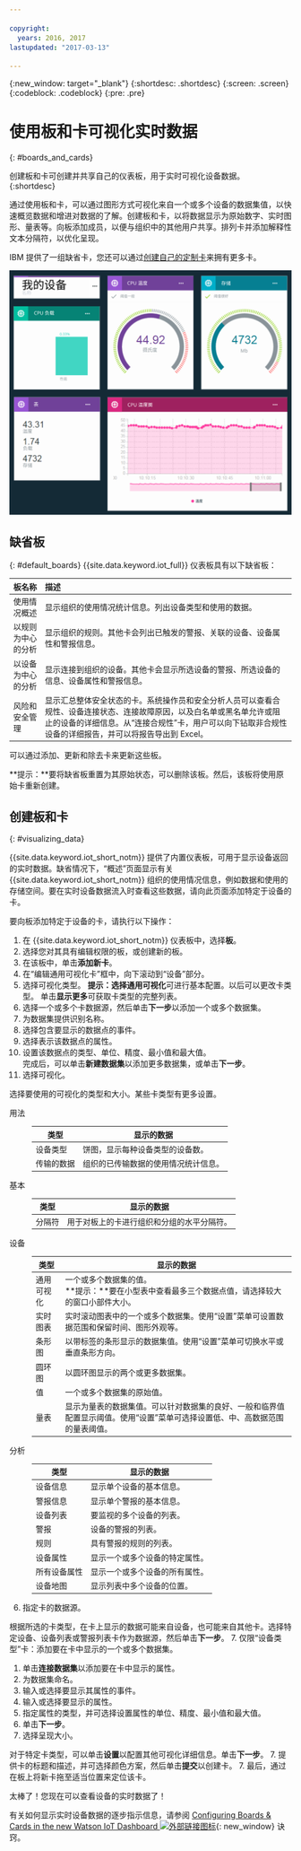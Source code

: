 ```yaml
---

copyright:
  years: 2016, 2017
lastupdated: "2017-03-13"

---
```


{:new_window: target="\_blank"}
{:shortdesc: .shortdesc}
{:screen: .screen}
{:codeblock: .codeblock}
{:pre: .pre}

# 使用板和卡可视化实时数据
{: #boards_and_cards}

创建板和卡可创建并共享自己的仪表板，用于实时可视化设备数据。
{:shortdesc}

通过使用板和卡，可以通过图形方式可视化来自一个或多个设备的数据集值，以快速概览数据和增进对数据的了解。创建板和卡，以将数据显示为原始数字、实时图形、量表等。向板添加成员，以便与组织中的其他用户共享。排列卡并添加解释性文本分隔符，以优化呈现。  

IBM 提供了一组缺省卡，您还可以通过[创建自己的定制卡](custom_cards/custom-cards.html)来拥有更多卡。

![使用卡显示实时数据。](images/boards_and_cards.svg "使用卡显示实时数据。")

## 缺省板
{: #default_boards}
{{site.data.keyword.iot_full}} 仪表板具有以下缺省板：

|板名称 | 描述 |  
|:---|:---|  
|使用情况概述  | 显示组织的使用情况统计信息。列出设备类型和使用的数据。
|以规则为中心的分析 | 显示组织的规则。其他卡会列出已触发的警报、关联的设备、设备属性和警报信息。 |  
|以设备为中心的分析 | 显示连接到组织的设备。其他卡会显示所选设备的警报、所选设备的信息、设备属性和警报信息。 |
|风险和安全管理 | 显示汇总整体安全状态的卡。系统操作员和安全分析人员可以查看合规性、设备连接状态、连接故障原因，以及白名单或黑名单允许或阻止的设备的详细信息。从“连接合规性”卡，用户可以向下钻取非合规性设备的详细报告，并可以将报告导出到 Excel。 |

可以通过添加、更新和除去卡来更新这些板。

**提示：**要将缺省板重置为其原始状态，可以删除该板。然后，该板将使用原始卡重新创建。

## 创建板和卡
{: #visualizing_data}

{{site.data.keyword.iot_short_notm}} 提供了内置仪表板，可用于显示设备返回的实时数据。缺省情况下，“概述”页面显示有关 {{site.data.keyword.iot_short_notm}} 组织的使用情况信息，例如数据和使用的存储空间。要在实时设备数据流入时查看这些数据，请向此页面添加特定于设备的卡。

要向板添加特定于设备的卡，请执行以下操作：
1. 在 {{site.data.keyword.iot_short_notm}} 仪表板中，选择**板**。
2. 选择您对其具有编辑权限的板，或创建新的板。
3. 在该板中，单击**添加新卡**。
2. 在“编辑通用可视化卡”框中，向下滚动到“设备”部分。
3. 选择可视化类型。
**提示：**选择**通用可视化**可进行基本配置。以后可以更改卡类型。
单击**显示更多**可获取卡类型的完整列表。
4.	选择一个或多个卡数据源，然后单击**下一步**以添加一个或多个数据集。
 1.	为数据集提供识别名称。
 2. 选择包含要显示的数据点的事件。
 3.	选择表示该数据点的属性。
 4.	设置该数据点的类型、单位、精度、最小值和最大值。  
完成后，可以单击**新建数据集**以添加更多数据集，或单击**下一步**。
5.	选择可视化。
  
选择要使用的可视化的类型和大小。某些卡类型有更多设置。
<dl>
<dt>用法</dt>
<dd>
<table>
<thead>
<tr>
<th>类型</th>
<th>显示的数据</th>
</tr>
</thead>
<tbody>
<tr>
<td>设备类型</td>
<td>饼图，显示每种设备类型的设备数。</td>
</tr><tr>
<td>传输的数据</td>
<td>组织的已传输数据的使用情况统计信息。</td>
</tr>
</tbody>
</table>
</dd>
<dt>基本</dt>
<dd>
<table>
<thead>
<tr>
<th>类型</th>
<th>显示的数据</th>
</tr>
</thead>
<tbody>
<tr>
<td>分隔符</td>
<td>用于对板上的卡进行组织和分组的水平分隔符。</td>
</tr>
</tbody>
</table>
</dd>
<dt>设备</dt>
<dd><table>
<thead>
<tr>
<th>类型</th>
<th>显示的数据</th>
</tr>
</thead>
<tbody>
<tr>
<td>通用可视化</td>
<td>一个或多个数据集的值。</br>**提示：**要在小型表中查看最多三个数据点值，请选择较大的窗口小部件大小。</td>
</tr>
<tr>
<td>实时图表</td>
<td>实时滚动图表中的一个或多个数据集。使用“设置”菜单可设置数据范围和保留时间、图形外观等。</td>
</tr>
<tr>
<td>条形图</td>
<td>以带标签的条形显示的数据集值。使用“设置”菜单可切换水平或垂直条形方向。</td>
</tr>
<tr>
<td>圆环图</td>
<td>以圆环图显示的两个或更多数据集。</td>
</tr>
<tr>
<td>值</td>
<td>一个或多个数据集的原始值。</td>
</tr>
<tr>
<td>量表</td>
<td>显示为量表的数据集值。可以针对数据集的良好、一般和临界值配置显示阈值。使用“设置”菜单可选择设置低、中、高数据范围的量表阈值。</td>
</tr>
</tbody>
</table>
</dd>
<dt>分析</dt>
<dd>
<table>
<thead>
<tr>
<th>类型</th>
<th>显示的数据</th>
</tr>
</thead>
<tbody>
<tr>
<td>设备信息</td>
<td>显示单个设备的基本信息。</td>
</tr>
<tr>
<td>警报信息</td>
<td>显示单个警报的基本信息。</td>
</tr>
<tr>
<td>设备列表</td>
<td>要监视的多个设备的列表。</td>
</tr>
<tr>
<td>警报</td>
<td>设备的警报的列表。</td>
</tr>
<tr>
<td>规则</td>
<td>具有警报的规则的列表。</td>
</tr>
<tr>
<td>设备属性</td>
<td>显示一个或多个设备的特定属性。</td>
</tr>
<tr>
<td>所有设备属性</td>
<td>显示一个或多个设备的所有属性。</td>
</tr>
<tr>
<td>设备地图</td>
<td>显示列表中多个设备的位置。</td>
</tr>
</tbody>
</table>
</dd>
</dl>

6. 指定卡的数据源。
  
根据所选的卡类型，在卡上显示的数据可能来自设备，也可能来自其他卡。选择特定设备、设备列表或警报列表卡作为数据源，然后单击**下一步**。
7. 仅限“设备类型”卡：添加要在卡中显示的一个或多个数据集。   
 1. 单击**连接数据集**以添加要在卡中显示的属性。
 2. 为数据集命名。
 3. 输入或选择要显示其属性的事件。
 4. 输入或选择要显示的属性。
 5. 指定属性的类型，并可选择设置属性的单位、精度、最小值和最大值。  
 6. 单击**下一步**。
7. 选择呈现大小。
   
对于特定卡类型，可以单击**设置**以配置其他可视化详细信息。单击**下一步**。
7. 提供卡的标题和描述，并可选择颜色方案，然后单击**提交**以创建卡。
7.	最后，通过在板上将新卡拖至适当位置来定位该卡。  

太棒了！您现在可以查看设备的实时数据了！

有关如何显示实时设备数据的逐步指示信息，请参阅 [Configuring Boards & Cards in the new Watson IoT Dashboard ![外部链接图标](../../icons/launch-glyph.svg "外部链接图标")](https://developer.ibm.com/recipes/tutorials/configuring-the-cards-in-the-new-watson-iot-dashboard/){: new_window} 诀窍。
